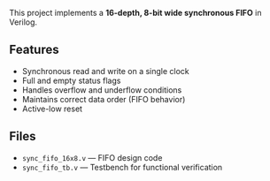 This project implements a **16-depth, 8-bit wide synchronous FIFO** in Verilog.

## Features

- Synchronous read and write on a single clock
- Full and empty status flags
- Handles overflow and underflow conditions
- Maintains correct data order (FIFO behavior)
- Active-low reset

## Files

- `sync_fifo_16x8.v` — FIFO design code
- `sync_fifo_tb.v` — Testbench for functional verification
